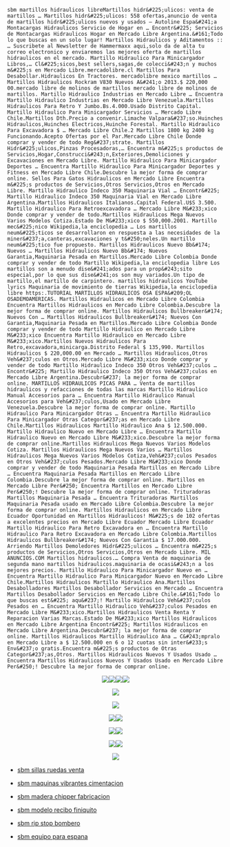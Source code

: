 
```
sbm martillos hidraulicos libreMartillos hidr&#225;ulicos: venta de martillos … Martillos hidr&#225;ulicos: 558 ofertas,anuncio de venta de martillos hidr&#225;ulicos nuevos y usados — Autoline Espa&#241;a Montacargas Hidraulicos Servicio de Hogar en … Encontr&#225; Servicios de Montacargas Hidraulicos Hogar en Mercado Libre Argentina.&#161;Todo lo que buscas en un solo lugar! Martillos Hidraulicos y Aditamentos :: … Suscribete al Newsletter de Hammermaxx aqui,solo da de alta tu correo electronico y enviaremos las mejores oferta de martillos hidraulicos en el mercado. Martillo Hidraulico Para Minicargador Libros,… Cl&#225;sicos,best sellers,sagas,de colecci&#243;n y muchos m&#225;s en Mercado Libre.mercadolibre.cl Martillos Para Desabollar.Hidraulicos En Tractores. mercadolibre mexico martillos … Martillos Hidraulicos Rockram V830 Nuevos A&#241;o 2013.$ 220,000 00.mercado libre de molinos de martillos mercado libre de molinos de martillos. Martillo Hidraulico Industrias en Mercado Libre … Encuentra Martillo Hidraulico Industrias en Mercado Libre Venezuela.Martillos Hidraulicos Para Retro Y Jumbo.Bs.4.000.Usado Distrito Capital. Martillo Hidraulico Para Minicargador Servicios … Mercado Libre Chile.Martillos Dth.Precio a convenir.Limache Valpara&#237;so.Huinches Hidraulicos,Huinches Electricos,Huinche Forestal. Martillo Hidraulico Para Excavadora $ … Mercado Libre Chile.2 Martillos 1800 kg 2400 kg Funcionando.Acepto Ofertas por el Par.Mercado Libre Chile Donde comprar y vender de todo Reg&#237;strate. Martillos Hidr&#225;ulicos,Pinzas Procesadoras,… Encuentra m&#225;s productos de Servicios,Hogar,Construcci&#243;n,Exteriores,Demoliciones y Excavaciones en Mercado Libre. Martillo Hidraulico Para Minicargador Deportes … Encuentra Martillo Hidraulico Para Minicargador Deportes y Fitness en Mercado Libre Chile.Descubre la mejor forma de comprar online. Sellos Para Gatos Hidraulicos en Mercado Libre Encuentra m&#225;s productos de Servicios,Otros Servicios,Otros en Mercado Libre. Martillo Hidraulico Indeco 350 Maquinaria Vial … Encontr&#225; Martillo Hidraulico Indeco 350 Maquinaria Vial en Mercado Libre Argentina.Martillos Hidraulicos Italianos.Capital Federal.U$S 3.500. Martillo Hidraulico Para Retroexcavadora … Mercado Libre M&#233;xico Donde comprar y vender de todo.Martillos Hidraulicos Mega Nuevos Varios Modelos Cotiza.Estado De M&#233;xico $ 550,000.2001. Martillo mec&#225;nico Wikipedia,la enciclopedia … Los martillos neum&#225;ticos se desarrollaron en respuesta a las necesidades de la miner&#237;a,canteras,excavaciones y t&#250;neles.Un martillo neum&#225;tico fue propuesto. Martillos Hidraulicos Nuevo Bb&#174; Nuevos … Martillos Hidraulicos Nuevo Bb&#174; Nuevos Garantia,Maquinaria Pesada en Martillos.Mercado Libre Colombia Donde comprar y vender de todo Martillo Wikipedia,la enciclopedia libre Los martillos son a menudo dise&#241;ados para un prop&#243;sito especial,por lo que sus dise&#241;os son muy variados.Un tipo de martillo,el martillo de carpintero. martillos hidraulicos YouTube lyrics Maquinaria de movimiento de tierras Wikipedia,la enciclopedia libre https:.TUTORIAL MARTILLOS HIDRAULICOS OSA ESPA&#209;OL OSADEMOAMERICAS. Martillos Hidraulicos en Mercado Libre Colombia Encuentra Martillos Hidraulicos en Mercado Libre Colombia.Descubre la mejor forma de comprar online. Martillos Hidraulicos Bullbreaker&#174; Nuevos Con … Martillos Hidraulicos Bullbreaker&#174; Nuevos Con Garantia,Maquinaria Pesada en Martillos.Mercado Libre Colombia Donde comprar y vender de todo Martillo Hidraulico en Mercado Libre M&#233;xico Encuentra Martillo Hidraulico en Mercado Libre M&#233;xico.Martillos Nuevos Hidraulicos Para Retro,excavadora,minicarga.Distrito Federal $ 135,990. Martillos Hidraulicos $ 220,000.00 en Mercado … Martillos Hidraulicos,Otros Veh&#237;culos en Otros.Mercado Libre M&#233;xico Donde comprar y vender de todo Martillo Hidraulico Indeco 350 Otros Veh&#237;culos … Encontr&#225; Martillo Hidraulico Indeco 350 Otros Veh&#237;culos en Mercado Libre Argentina.Descubr&#237; la mejor forma de comprar online. MARTILLOS HIDRAULICOS PICAS PARA … Venta de martillos hidraulicos y refacciones de todas las marcas Martillo Hidraulico Manual Accesorios para … Encuentra Martillo Hidraulico Manual Accesorios para Veh&#237;culos,Usado en Mercado Libre Venezuela.Descubre la mejor forma de comprar online. Martillo Hidraulico Para Minicargador Otras … Encuentra Martillo Hidraulico Para Minicargador Otras Categor&#237;as en Mercado Libre Chile.Martillos Hidraulicos Martillo Hidraulico Ana $ 12.500.000. Martillo Hidraulico Nuevo en Mercado Libre … Encuentra Martillo Hidraulico Nuevo en Mercado Libre M&#233;xico.Descubre la mejor forma de comprar online.Martillos Hidraulicos Mega Nuevos Varios Modelos Cotiza. Martillos Hidraulicos Mega Nuevos Varios … Martillos Hidraulicos Mega Nuevos Varios Modelos Cotiza,Veh&#237;culos Pesados en Otros Veh&#237;culos Pesados.Mercado Libre M&#233;xico Donde comprar y vender de todo Maquinaria Pesada Martillos en Mercado Libre … Encuentra Maquinaria Pesada Martillos en Mercado Libre Colombia.Descubre la mejor forma de comprar online. Martillos en Mercado Libre Per&#250; Encuentra Martillos en Mercado Libre Per&#250;! Descubre la mejor forma de comprar online. Trituradoras Martillos Maquinaria Pesada … Encuentra Trituradoras Martillos Maquinaria Pesada usado en Mercado Libre Colombia.Descubre la mejor forma de comprar online. Martillos Hidraulicos en Mercado Libre Ecuador Oportunidad en Martillos Hidraulicos! M&#225;s de 102 ofertas a excelentes precios en Mercado Libre Ecuador Mercado Libre Ecuador Martillo Hidraulico Para Retro Excavadora en … Encuentra Martillo Hidraulico Para Retro Excavadora en Mercado Libre Colombia.Martillos Hidraulicos Bullbreaker&#174; Nuevos Con Garantia $ 17.000.000. Arriendo Martillos Demoledores Hidr&#225;ulicos … Encuentra m&#225;s productos de Servicios,Otros Servicios,Otros en Mercado Libre. MIL ANUNCIOS.COM Martillos hidraulicos.… Compra Venta de maquinaria de segunda mano martillos hidraulicos.maquinaria de ocasi&#243;n a los mejores precios. Martillo Hidraulico Para Minicargador Nuevo en … Encuentra Martillo Hidraulico Para Minicargador Nuevo en Mercado Libre Chile.Martillos Hidraulicos Martillo Hidraulico Ana.Martillos Desabolladores Martillos Desabollador Servicios en Mercado … Encuentra Martillos Desabollador Servicios en Mercado Libre Chile.&#161;Todo lo que buscas est&#225; aqu&#237;! Martillo Hidraulico Veh&#237;culos Pesados en … Encuentra Martillo Hidraulico Veh&#237;culos Pesados en Mercado Libre M&#233;xico.Martillos Hidraulicos Venta Renta Y Reparacion Varias Marcas.Estado De M&#233;xico Martillos Hidraulicos en Mercado Libre Argentina Encontr&#225; Martillos Hidraulicos en Mercado Libre Argentina.Descubr&#237; la mejor forma de comprar online. Martillos Hidraulicos Martillo Hidraulico Ana … C&#243;mpralo en Mercado Libre a $ 12.500.000 en 6 o 12 cuotas sin inter&#233;s Env&#237;o gratis.Encuentra m&#225;s productos de Otras Categor&#237;as,Otros. Martillos Hidraulicos Nuevos Y Usados Usado … Encuentra Martillos Hidraulicos Nuevos Y Usados Usado en Mercado Libre Per&#250;! Descubre la mejor forma de comprar online. 
```

<div align="center">

<a href="https://es-mill.shibang-china.com/github&k=sbm+martillos+hidraulicos+libre"><img src="https://static.shibang-china.com/es/mill/index.jpg"></a><a href="https://es-mill.shibang-china.com/materials.htmlgithub&k=sbm+martillos+hidraulicos+libre"><img src="https://static.shibang-china.com/es/mill/materials.jpg"></a><a href="https://es-mill.shibang-china.com/about.htmlgithub&k=sbm+martillos+hidraulicos+libre"><img src="https://static.shibang-china.com/es/mill/about.jpg"></a><a href="https://es-mill.shibang-china.com/contact.htmlgithub&k=sbm+martillos+hidraulicos+libre"><img src="https://static.shibang-china.com/es/mill/contact.jpg"></a>

<a href="https://es-mill.shibang-china.com/github&k=sbm+martillos+hidraulicos+libre"><img src="https://static.shibang-china.com/es/mill/banner.jpg"></a>

<a href="https://swt.shibang-china.com/github&k=sbm+martillos+hidraulicos+libre"><img src="https://static.shibang-china.com/es/mill/chat.jpg"></a>

<a href="https://es-mill.shibang-china.com/products/vertical-roller-mill.htmlgithub&k=sbm+martillos+hidraulicos+libre"><img src="https://static.shibang-china.com/es/mill/vertical.jpg"></a><a href="https://es-mill.shibang-china.com/products/raymond-mill.htmlgithub&k=sbm+martillos+hidraulicos+libre"><img src="https://static.shibang-china.com/es/mill/raymond.jpg"></a>

<a href="https://es-mill.shibang-china.com/products/ultrafine-grinding-mill.htmlgithub&k=sbm+martillos+hidraulicos+libre"><img src="https://static.shibang-china.com/es/mill/ultrafine.jpg"></a><a href="https://es-mill.shibang-china.com/products/trapezium-grinding-mill.htmlgithub&k=sbm+martillos+hidraulicos+libre"><img src="https://static.shibang-china.com/es/mill/trapezium.jpg"></a>

<a href="https://es-mill.shibang-china.com/products/ball-mill.htmlgithub&k=sbm+martillos+hidraulicos+libre"><img src="https://static.shibang-china.com/es/mill/ball.jpg"></a><a href="https://es-mill.shibang-china.com/products/hammer-mill.htmlgithub&k=sbm+martillos+hidraulicos+libre"><img src="https://static.shibang-china.com/es/mill/hammer.jpg"></a>

<a href="https://swt.shibang-china.com/github&k=sbm+martillos+hidraulicos+libre"><img src="https://static.shibang-china.com/es/mill/case.jpg"></a>

</div>


* [sbm sillas ruedas venta](sbm%20sillas%20ruedas%20venta.md)

* [sbm maquinas vibrantes cimentacion](sbm%20maquinas%20vibrantes%20cimentacion.md)

* [sbm madera chipper fabricacion](sbm%20madera%20chipper%20fabricacion.md)

* [sbm modelo recibo finiquito](sbm%20modelo%20recibo%20finiquito.md)

* [sbm rip stop bombero](sbm%20rip%20stop%20bombero.md)

* [sbm equipo para espana](sbm%20equipo%20para%20espana.md)